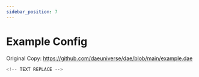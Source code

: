 ```yaml
---
sidebar_position: 7
---
```


# Example Config

Original Copy: https://github.com/daeuniverse/dae/blob/main/example.dae

<!-- START -->

```python
<!-- TEXT REPLACE -->
```

<!-- END -->
